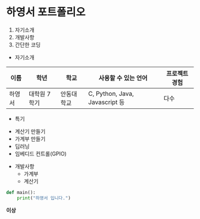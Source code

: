 # 하영서 포트폴리오

1. 자기소개
2. 개발사항
3. 간단한 코딩

* 자기소개

이름|학년|학교|사용할 수 있는 언어|프로젝트 경험|
---|---|---|---|---|
하영서|대학원 7학기|안동대학교|C, Python, Java, Javascript 등|다수|

* 특기
 - 계산기 만들기
 - 가계부 만들기
 - 딥러닝
 - 임베디드 컨트롤(GPIO)

* 개발사항
   - 가계부
   - 계산기

```python
def main():
    print("하영서 입니다.")
```

**이상**